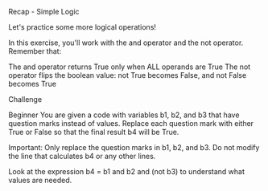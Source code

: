 Recap - Simple Logic

Let's practice some more logical operations!

In this exercise, you'll work with the and operator and the not operator. Remember that:

The and operator returns True only when ALL operands are True
The not operator flips the boolean value: not True becomes False, and not False becomes True

Challenge

Beginner
You are given a code with variables b1, b2, and b3 that have question marks instead of values. Replace each question mark with either True or False so that the final result b4 will be True.

Important: Only replace the question marks in b1, b2, and b3. Do not modify the line that calculates b4 or any other lines.

Look at the expression b4 = b1 and b2 and (not b3) to understand what values are needed.
